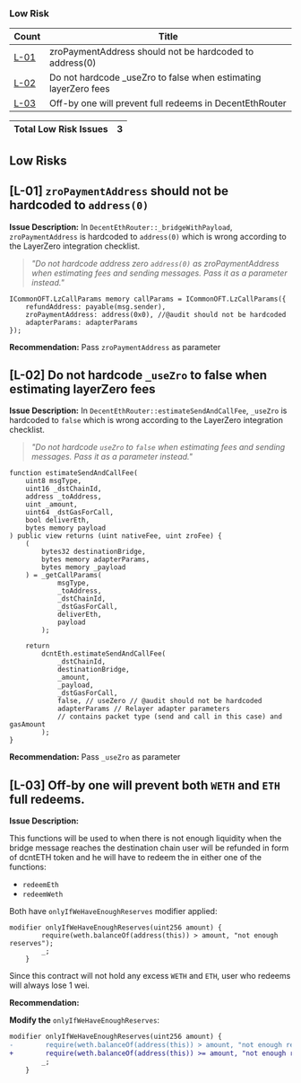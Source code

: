 ### Low Risk

| Count | Title |
| --- | --- |
| [L-01](#l-01-zropaymentaddress-should-not-be-hardcoded-to-address0) | zroPaymentAddress should not be hardcoded to address(0) |
| [L-02](#l-02-do-not-hardcode-_usezro-to-false-when-estimating-layerzero-fees) | Do not hardcode _useZro to false when estimating layerZero fees |
| [L-03](#l-03-off-by-one-will-prevent-both-weth-and-eth-full-redeems) | Off-by one will prevent full redeems in DecentEthRouter |

| Total Low Risk Issues | 3 |
| --- | --- |

## Low Risks

## [L-01] `zroPaymentAddress` should not be hardcoded to `address(0)`

**Issue Description:** In `DecentEthRouter::_bridgeWithPayload`, `zroPaymentAddress` is hardcoded to `address(0)` which is wrong according to the LayerZero integration checklist.

> *"Do not hardcode address zero `address(0)` as zroPaymentAddress when estimating fees and sending messages. Pass it as a parameter instead."*
> 

```solidity
ICommonOFT.LzCallParams memory callParams = ICommonOFT.LzCallParams({
    refundAddress: payable(msg.sender),
    zroPaymentAddress: address(0x0), //@audit should not be hardcoded
    adapterParams: adapterParams
});
```

**Recommendation:** Pass `zroPaymentAddress` as parameter

## [L-02] Do not hardcode `_useZro` to false when estimating layerZero fees

**Issue Description:** In `DecentEthRouter::estimateSendAndCallFee`, `_useZro` is hardcoded to `false` which is wrong according to the LayerZero integration checklist.

> *"Do not hardcode `useZro` to `false` when estimating fees and sending messages. Pass it as a parameter instead."*
> 

```solidity
function estimateSendAndCallFee(
    uint8 msgType,
    uint16 _dstChainId,
    address _toAddress,
    uint _amount,
    uint64 _dstGasForCall,
    bool deliverEth,
    bytes memory payload
) public view returns (uint nativeFee, uint zroFee) {
    (
        bytes32 destinationBridge,
        bytes memory adapterParams,
        bytes memory _payload
    ) = _getCallParams(
            msgType,
            _toAddress,
            _dstChainId,
            _dstGasForCall,
            deliverEth,
            payload
        );

    return
        dcntEth.estimateSendAndCallFee(
            _dstChainId,
            destinationBridge,
            _amount,
            _payload,
            _dstGasForCall,
            false, // useZero // @audit should not be hardcoded
            adapterParams // Relayer adapter parameters
            // contains packet type (send and call in this case) and gasAmount
        );
}
```

**Recommendation:** Pass `_useZro` as parameter

## [L-03] Off-by one will prevent both `WETH` and `ETH` full redeems.

**Issue Description:** 

This functions will be used to when there is not enough liquidity when the bridge message reaches the destination chain user will be refunded in form of dcntETH token and he will have to redeem the in either one of the functions: 

- `redeemEth`
- `redeemWeth`

Both have `onlyIfWeHaveEnoughReserves` modifier applied:

```solidity
modifier onlyIfWeHaveEnoughReserves(uint256 amount) {
        require(weth.balanceOf(address(this)) > amount, "not enough reserves");
        _;
    }
```

Since this contract will not hold any excess `WETH` and `ETH`, user who redeems will always lose 1 wei. 

**Recommendation:** 

**Modify the** `onlyIfWeHaveEnoughReserves`:

```diff
modifier onlyIfWeHaveEnoughReserves(uint256 amount) {
-        require(weth.balanceOf(address(this)) > amount, "not enough reserves");
+        require(weth.balanceOf(address(this)) >= amount, "not enough reserves");
        _;
    }
```